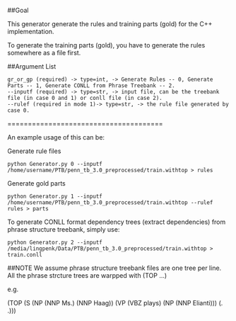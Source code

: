 ##Goal

This generator generate the rules and training parts (gold) for the C++ implementation.

To generate the training parts (gold), you have to generate the rules somewhere as a file first.


##Argument List

```
gr_or_gp (required) -> type=int, -> Generate Rules -- 0, Generate Parts -- 1, Generate CONLL from Phrase Treebank -- 2.
--inputf (required) -> type=str, -> input file, can be the treebank file (in case 0 and 1) or conll file (in case 2).
--rulef (required in mode 1)-> type=str, -> the rule file generated by case 0.
```

======================================

An example usage of this can be:

Generate rule files
```
python Generator.py 0 --inputf /home/username/PTB/penn_tb_3.0_preprocessed/train.withtop > rules
```

Generate gold parts
```
python Generator.py 1 --inputf /home/username/PTB/penn_tb_3.0_preprocessed/train.withtop --rulef rules > parts
```

To generate CONLL format dependency trees (extract dependencies) from phrase structure treebank, simply use:
```
python Generator.py 2 --inputf /media/lingpenk/Data/PTB/penn_tb_3.0_preprocessed/train.withtop > train.conll
```

##NOTE
We assume phrase structure treebank files are one tree per line. All the phrase strcture trees are warpped with (TOP ...)

e.g.

(TOP (S (NP (NNP Ms.) (NNP Haag)) (VP (VBZ plays) (NP (NNP Elianti))) (. .)))

